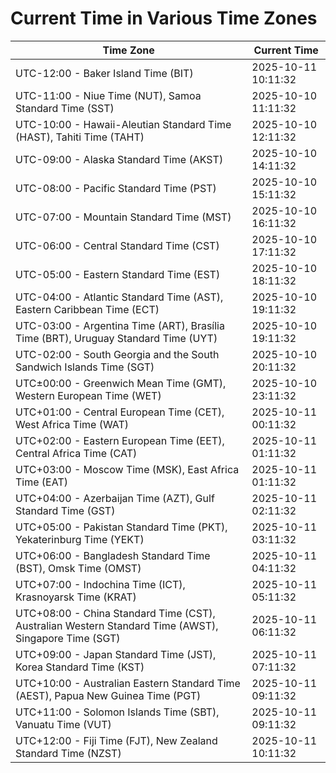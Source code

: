 # Current Time in Various Time Zones

| Time Zone | Current Time |
|-----------|--------------|
| UTC-12:00 - Baker Island Time (BIT) | 2025-10-11 10:11:32 |
| UTC-11:00 - Niue Time (NUT), Samoa Standard Time (SST) | 2025-10-10 11:11:32 |
| UTC-10:00 - Hawaii-Aleutian Standard Time (HAST), Tahiti Time (TAHT) | 2025-10-10 12:11:32 |
| UTC-09:00 - Alaska Standard Time (AKST) | 2025-10-10 14:11:32 |
| UTC-08:00 - Pacific Standard Time (PST) | 2025-10-10 15:11:32 |
| UTC-07:00 - Mountain Standard Time (MST) | 2025-10-10 16:11:32 |
| UTC-06:00 - Central Standard Time (CST) | 2025-10-10 17:11:32 |
| UTC-05:00 - Eastern Standard Time (EST) | 2025-10-10 18:11:32 |
| UTC-04:00 - Atlantic Standard Time (AST), Eastern Caribbean Time (ECT) | 2025-10-10 19:11:32 |
| UTC-03:00 - Argentina Time (ART), Brasília Time (BRT), Uruguay Standard Time (UYT) | 2025-10-10 19:11:32 |
| UTC-02:00 - South Georgia and the South Sandwich Islands Time (SGT) | 2025-10-10 20:11:32 |
| UTC±00:00 - Greenwich Mean Time (GMT), Western European Time (WET) | 2025-10-10 23:11:32 |
| UTC+01:00 - Central European Time (CET), West Africa Time (WAT) | 2025-10-11 00:11:32 |
| UTC+02:00 - Eastern European Time (EET), Central Africa Time (CAT) | 2025-10-11 01:11:32 |
| UTC+03:00 - Moscow Time (MSK), East Africa Time (EAT) | 2025-10-11 01:11:32 |
| UTC+04:00 - Azerbaijan Time (AZT), Gulf Standard Time (GST) | 2025-10-11 02:11:32 |
| UTC+05:00 - Pakistan Standard Time (PKT), Yekaterinburg Time (YEKT) | 2025-10-11 03:11:32 |
| UTC+06:00 - Bangladesh Standard Time (BST), Omsk Time (OMST) | 2025-10-11 04:11:32 |
| UTC+07:00 - Indochina Time (ICT), Krasnoyarsk Time (KRAT) | 2025-10-11 05:11:32 |
| UTC+08:00 - China Standard Time (CST), Australian Western Standard Time (AWST), Singapore Time (SGT) | 2025-10-11 06:11:32 |
| UTC+09:00 - Japan Standard Time (JST), Korea Standard Time (KST) | 2025-10-11 07:11:32 |
| UTC+10:00 - Australian Eastern Standard Time (AEST), Papua New Guinea Time (PGT) | 2025-10-11 09:11:32 |
| UTC+11:00 - Solomon Islands Time (SBT), Vanuatu Time (VUT) | 2025-10-11 09:11:32 |
| UTC+12:00 - Fiji Time (FJT), New Zealand Standard Time (NZST) | 2025-10-11 10:11:32 |
